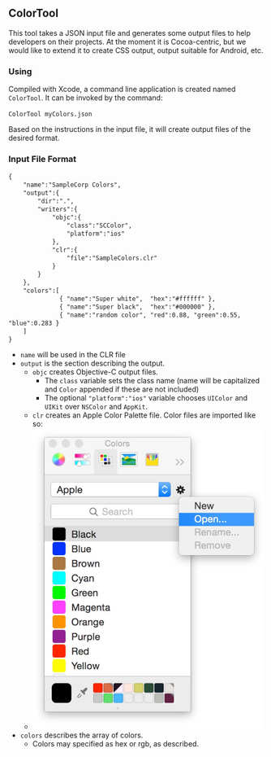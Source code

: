 
## ColorTool

This tool takes a JSON input file and generates some output files to help developers on their projects. At the moment it is Cocoa-centric, but we would like to extend it to create CSS output, output suitable for Android, etc.

### Using

Compiled with Xcode, a command line application is created named `ColorTool`. It can be invoked by the command:

`ColorTool myColors.json`

Based on the instructions in the input file, it will create output files of the desired format.

### Input File Format

```
{
    "name":"SampleCorp Colors",
    "output":{
        "dir":".",
        "writers":{
            "objc":{
                "class":"SCColor",
                "platform":"ios"
            },
            "clr":{
                "file":"SampleColors.clr"
            }
        }
    },
    "colors":[
              { "name":"Super white",  "hex":"#ffffff" },
              { "name":"Super black",  "hex":"#000000" },
              { "name":"random color", "red":0.88, "green":0.55, "blue":0.283 }
    ]
}

```

- `name` will be used in the CLR file
- `output` is the section describing the output. 
   - `objc` creates Objective-C output files. 
      - The `class` variable sets the class name (name will be capitalized and `Color` appended if these are not included)
      - The optional `"platform":"ios"` variable chooses `UIColor` and `UIKit` over `NSColor` and `AppKit`.
    - `clr` creates an Apple Color Palette file. Color files are imported like so:
    - ![Importing a Palette](importcolors.jpg)
- `colors` describes the array of colors.
	- Colors may specified as hex or rgb, as described.	

